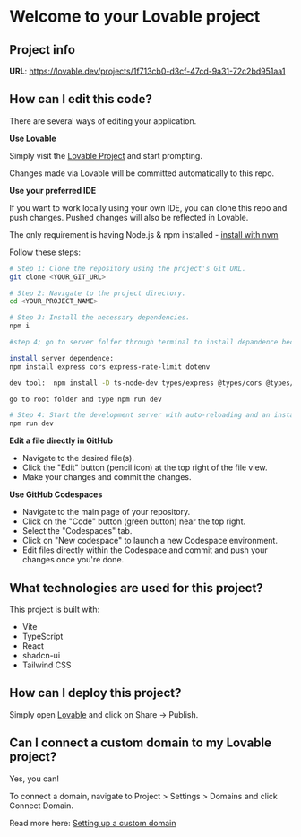 # Welcome to your Lovable project

## Project info

**URL**: https://lovable.dev/projects/1f713cb0-d3cf-47cd-9a31-72c2bd951aa1

## How can I edit this code?

There are several ways of editing your application.

**Use Lovable**

Simply visit the [Lovable Project](https://lovable.dev/projects/1f713cb0-d3cf-47cd-9a31-72c2bd951aa1) and start prompting.

Changes made via Lovable will be committed automatically to this repo.

**Use your preferred IDE**

If you want to work locally using your own IDE, you can clone this repo and push changes. Pushed changes will also be reflected in Lovable.

The only requirement is having Node.js & npm installed - [install with nvm](https://github.com/nvm-sh/nvm#installing-and-updating)

Follow these steps:

```sh
# Step 1: Clone the repository using the project's Git URL.
git clone <YOUR_GIT_URL>

# Step 2: Navigate to the project directory.
cd <YOUR_PROJECT_NAME>

# Step 3: Install the necessary dependencies.
npm i

#step 4; go to server folfer through terminal to install depandence because its a server of express and api its full

install server dependence:
npm install express cors express-rate-limit dotenv

dev tool:  npm install -D ts-node-dev types/express @types/cors @types/express-rate-limit

go to root folder and type npm run dev

# Step 4: Start the development server with auto-reloading and an instant preview.
npm run dev
```

**Edit a file directly in GitHub**

- Navigate to the desired file(s).
- Click the "Edit" button (pencil icon) at the top right of the file view.
- Make your changes and commit the changes.

**Use GitHub Codespaces**

- Navigate to the main page of your repository.
- Click on the "Code" button (green button) near the top right.
- Select the "Codespaces" tab.
- Click on "New codespace" to launch a new Codespace environment.
- Edit files directly within the Codespace and commit and push your changes once you're done.

## What technologies are used for this project?

This project is built with:

- Vite
- TypeScript
- React
- shadcn-ui
- Tailwind CSS

## How can I deploy this project?

Simply open [Lovable](https://lovable.dev/projects/1f713cb0-d3cf-47cd-9a31-72c2bd951aa1) and click on Share -> Publish.

## Can I connect a custom domain to my Lovable project?

Yes, you can!

To connect a domain, navigate to Project > Settings > Domains and click Connect Domain.

Read more here: [Setting up a custom domain](https://docs.lovable.dev/features/custom-domain#custom-domain)

